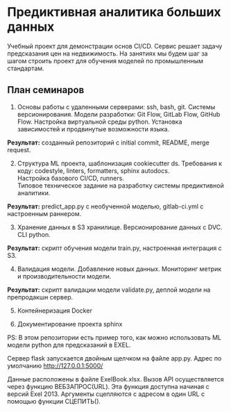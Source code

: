 # Предиктивная аналитика больших данных 

Учебный проект для демонстрации основ CI/CD. 
Сервис решает задачу предсказания цен на недвижимость.
На занятиях мы будем шаг за шагом строить проект для обучения моделей по промышленным стандартам.

## План семинаров

1. Основы работы с удаленными серверами: ssh, bash, git. 
Системы версионирования.
Модели разработки: Git Flow, GitLab Flow, GitHub Flow. 
Настройка виртуальной среды python. 
Установка зависимостей и продвинутые возможности языка.  

**Результат:** созданный репозиторий с initial commit, README, merge request.   

2. Структура ML проекта, шаблонизация cookiecutter ds. 
Требования к коду: codestyle, linters, formatters, sphinx autodocs.  
Настройка базового CI/CD, runners.  
Типовое техническое задание на разработку системы предиктивной аналитики.  

**Результат:**  predict_app.py с необученной моделью, gitlab-ci.yml с настроенным раннером.

3. Хранение данных в S3 хранилище. 
Версионирование данных с DVC. 
CLI python. 

**Результат:** скрипт обучения модели train.py, настроенная интеграция с S3.  


4. Валидация модели. 
Добавление новых данных. 
Мониторинг метрик и производительности модели.  

**Результат:** скрипт валидации модели validate.py, деплой модели на препродакшн сервер.   

5. Контейнеризация Docker  

6. Документирование проекта sphinx  



PS: В этом репозитории есть пример того, как можно использовать ML модели python для предсказаний в EXEL. 

Сервер flask запускается двойным щелчком на файле app.py. 
Адрес по умолчанию http://127.0.0.1:5000/

Данные расположены в файле ExelBook.xlsx. Вызов API осуществляется через функцию ВЕБЗАПРОС(URL). 
Эта функция доступна начиная с версий Exel 2013. 
Аргументы сцепляются с адресом в один URL с помощью функции СЦЕПИТЬ().
